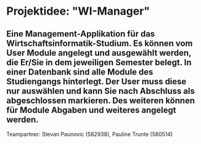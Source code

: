 # Projektidee: "WI-Manager"
Eine Management-Applikation für das Wirtschaftsinformatik-Studium. Es können vom User Module angelegt und 
ausgewählt werden, die Er/Sie in dem jeweiligen Semester belegt.
In einer Datenbank sind alle Module des Studiengangs hinterlegt. Der User muss diese nur auswählen und kann Sie
nach Abschluss als abgeschlossen markieren.
Des weiteren können für Module Abgaben und weiteres angelegt werden.
--------------
Teampartner: Stevan Paunovic (582938), Pauline Trunte (580514)